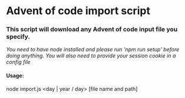 # Advent of code import script
### **This script will download any Advent of code input file you specify.**
*You need to have node installed and please run 'npm run setup' before doing anything. You will also need to provide your session cookie in a config file*
#### Usage:
node import.js \<day | year / day>  [file name and path]